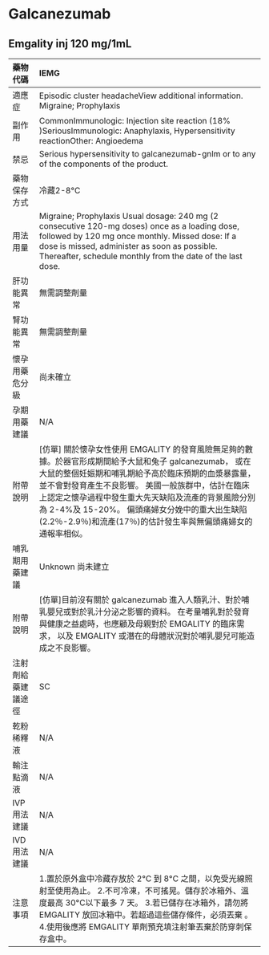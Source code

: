 # Galcanezumab

## Emgality inj 120 mg/1mL

| 藥物代碼           | IEMG                                                                                                                                                                                                                                                                                                                                                                                         |
|:-------------------|:---------------------------------------------------------------------------------------------------------------------------------------------------------------------------------------------------------------------------------------------------------------------------------------------------------------------------------------------------------------------------------------------|
| 適應症             | Episodic cluster headacheView additional information. Migraine; Prophylaxis                                                                                                                                                                                                                                                                                                                  |
| 副作用             | CommonImmunologic: Injection site reaction (18% )SeriousImmunologic: Anaphylaxis, Hypersensitivity reactionOther: Angioedema                                                                                                                                                                                                                                                                 |
| 禁忌               | Serious hypersensitivity to galcanezumab-gnlm or to any of the components of the product.                                                                                                                                                                                                                                                                                                    |
| 藥物保存方式       | 冷藏2-8°C                                                                                                                                                                                                                                                                                                                                                                                    |
| 用法用量           | Migraine; Prophylaxis Usual dosage: 240 mg (2 consecutive 120-mg doses) once as a loading dose, followed by 120 mg once monthly. Missed dose: If a dose is missed, administer as soon as possible. Thereafter, schedule monthly from the date of the last dose.                                                                                                                              |
| 肝功能異常         | 無需調整劑量                                                                                                                                                                                                                                                                                                                                                                                 |
| 腎功能異常         | 無需調整劑量                                                                                                                                                                                                                                                                                                                                                                                 |
| 懷孕用藥危分級     | 尚未確立                                                                                                                                                                                                                                                                                                                                                                                     |
| 孕期用藥建議       | N/A                                                                                                                                                                                                                                                                                                                                                                                          |
| 附帶說明           | [仿單] 關於懷孕女性使用 EMGALITY 的發育風險無足夠的數據。於器官形成期間給予大鼠和兔子 galcanezumab， 或在大鼠的整個妊娠期和哺乳期給予高於臨床預期的血漿暴露量，並不會對發育產生不良影響。 美國一般族群中，估計在臨床上認定之懷孕過程中發生重大先天缺陷及流產的背景風險分別為 2-4%及 15-20%。 偏頭痛婦女分娩中的重大出生缺陷(2.2％-2.9％)和流產(17％)的估計發生率與無偏頭痛婦女的通報率相似。 |
| 哺乳期用藥建議     | Unknown 尚未建立                                                                                                                                                                                                                                                                                                                                                                             |
| 附帶說明           | [仿單]目前沒有關於 galcanezumab 進入人類乳汁、對於哺乳嬰兒或對於乳汁分泌之影響的資料。 在考量哺乳對於發育與健康之益處時，也應顧及母親對於 EMGALITY 的臨床需求， 以及 EMGALITY 或潛在的母體狀況對於哺乳嬰兒可能造成之不良影響。                                                                                                                                                               |
| 注射劑給藥建議途徑 | SC                                                                                                                                                                                                                                                                                                                                                                                           |
| 乾粉稀釋液         | N/A                                                                                                                                                                                                                                                                                                                                                                                          |
| 輸注點滴液         | N/A                                                                                                                                                                                                                                                                                                                                                                                          |
| IVP 用法建議       | N/A                                                                                                                                                                                                                                                                                                                                                                                          |
| IVD 用法建議       | N/A                                                                                                                                                                                                                                                                                                                                                                                          |
| 注意事項           | 1.置於原外盒中冷藏存放於 2°C 到 8°C 之間，以免受光線照射至使用為止。 2.不可冷凍，不可搖晃。儲存於冰箱外、溫度最高 30°C以下最多 7 天。 3.若已儲存在冰箱外，請勿將EMGALITY 放回冰箱中。若超過這些儲存條件，必須丟棄 。 4.使用後應將 EMGALITY 單劑預充填注射筆丟棄於防穿刺保存盒中。                                                                                                            |

